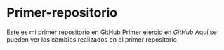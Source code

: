 # Primer-repositorio
Este es mi primer repositorio en GitHub
Primer ejercio en _GitHub_
Aquí se pueden ver los cambios realizados en el primer repositorio
